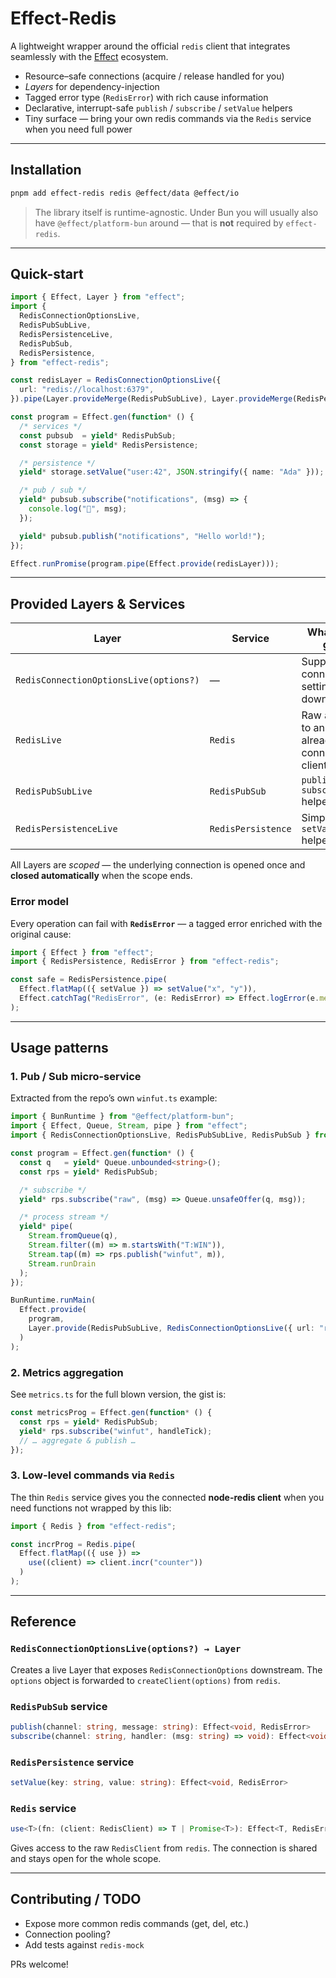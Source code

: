 # Effect-Redis

A lightweight wrapper around the official `redis` client that integrates seamlessly with the [Effect](https://github.com/Effect-TS/effect) ecosystem.

*   Resource–safe connections (acquire / release handled for you)
*   _Layers_ for dependency-injection
*   Tagged error type (`RedisError`) with rich cause information
*   Declarative, interrupt-safe `publish` / `subscribe` / `setValue` helpers
*   Tiny surface — bring your own redis commands via the `Redis` service when you need full power

---

## Installation

```bash
pnpm add effect-redis redis @effect/data @effect/io
```

> The library itself is runtime-agnostic. Under Bun you will usually also have `@effect/platform-bun` around — that is **not** required by `effect-redis`.

---

## Quick-start

```ts
import { Effect, Layer } from "effect";
import {
  RedisConnectionOptionsLive,
  RedisPubSubLive,
  RedisPersistenceLive,
  RedisPubSub,
  RedisPersistence,
} from "effect-redis";

const redisLayer = RedisConnectionOptionsLive({
  url: "redis://localhost:6379",
}).pipe(Layer.provideMerge(RedisPubSubLive), Layer.provideMerge(RedisPersistenceLive));

const program = Effect.gen(function* () {
  /* services */
  const pubsub  = yield* RedisPubSub;
  const storage = yield* RedisPersistence;

  /* persistence */
  yield* storage.setValue("user:42", JSON.stringify({ name: "Ada" }));

  /* pub / sub */
  yield* pubsub.subscribe("notifications", (msg) => {
    console.log("🔔", msg);
  });

  yield* pubsub.publish("notifications", "Hello world!");
});

Effect.runPromise(program.pipe(Effect.provide(redisLayer)));
```

---

## Provided Layers & Services

| Layer                                    | Service                | What you get                                  |
| ---------------------------------------- | ---------------------- | --------------------------------------------- |
| `RedisConnectionOptionsLive(options?)`   | —                      | Supplies connection settings downstream       |
| `RedisLive`                              | `Redis`                | Raw access to an already connected client     |
| `RedisPubSubLive`                        | `RedisPubSub`          | `publish / subscribe` helpers                 |
| `RedisPersistenceLive`                   | `RedisPersistence`     | Simple `setValue` helper                      |

All Layers are *scoped* — the underlying connection is opened once and **closed automatically** when the scope ends.

### Error model

Every operation can fail with **`RedisError`** — a tagged error enriched with the original cause:

```ts
import { Effect } from "effect";
import { RedisPersistence, RedisError } from "effect-redis";

const safe = RedisPersistence.pipe(
  Effect.flatMap(({ setValue }) => setValue("x", "y")),
  Effect.catchTag("RedisError", (e: RedisError) => Effect.logError(e.message))
);
```

---

## Usage patterns

### 1. Pub / Sub micro-service

Extracted from the repo’s own `winfut.ts` example:

```ts
import { BunRuntime } from "@effect/platform-bun";
import { Effect, Queue, Stream, pipe } from "effect";
import { RedisConnectionOptionsLive, RedisPubSubLive, RedisPubSub } from "effect-redis";

const program = Effect.gen(function* () {
  const q   = yield* Queue.unbounded<string>();
  const rps = yield* RedisPubSub;

  /* subscribe */
  yield* rps.subscribe("raw", (msg) => Queue.unsafeOffer(q, msg));

  /* process stream */
  yield* pipe(
    Stream.fromQueue(q),
    Stream.filter((m) => m.startsWith("T:WIN")),
    Stream.tap((m) => rps.publish("winfut", m)),
    Stream.runDrain
  );
});

BunRuntime.runMain(
  Effect.provide(
    program,
    Layer.provide(RedisPubSubLive, RedisConnectionOptionsLive({ url: "redis://localhost:6379" }))
  )
);
```

### 2. Metrics aggregation

See `metrics.ts` for the full blown version, the gist is:

```ts
const metricsProg = Effect.gen(function* () {
  const rps = yield* RedisPubSub;
  yield* rps.subscribe("winfut", handleTick);
  // … aggregate & publish …
});
```

### 3. Low-level commands via `Redis`

The thin `Redis` service gives you the connected **node-redis client** when you need functions not wrapped by this lib:

```ts
import { Redis } from "effect-redis";

const incrProg = Redis.pipe(
  Effect.flatMap(({ use }) =>
    use((client) => client.incr("counter"))
  )
);
```

---

## Reference

### `RedisConnectionOptionsLive(options?) → Layer`
Creates a live Layer that exposes `RedisConnectionOptions` downstream. The `options` object is forwarded to `createClient(options)` from `redis`.

### `RedisPubSub` service
```ts
publish(channel: string, message: string): Effect<void, RedisError>
subscribe(channel: string, handler: (msg: string) => void): Effect<void, RedisError>
```

### `RedisPersistence` service
```ts
setValue(key: string, value: string): Effect<void, RedisError>
```

### `Redis` service
```ts
use<T>(fn: (client: RedisClient) => T | Promise<T>): Effect<T, RedisError>
```
Gives access to the raw `RedisClient` from `redis`. The connection is shared and stays open for the whole scope.

---

## Contributing / TODO

*   Expose more common redis commands (get, del, etc.)
*   Connection pooling?
*   Add tests against `redis-mock`

PRs welcome!

